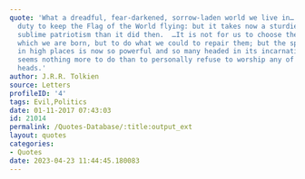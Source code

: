 ```yaml
---
quote: 'What a dreadful, fear-darkened, sorrow-laden world we live in…  It is our
  duty to keep the Flag of the World flying: but it takes now a sturdier and more
  sublime patriotism than it did then.  …It is not for us to choose the times into
  which we are born, but to do what we could to repair them; but the spirit of wickedness
  in high places is now so powerful and so many headed in its incarnations that there
  seems nothing more to do than to personally refuse to worship any of the hydra’s
  heads.'
author: J.R.R. Tolkien
source: Letters
profileID: '4'
tags: Evil,Politics
date: 01-11-2017 07:43:03
id: 21014
permalink: /Quotes-Database/:title:output_ext
layout: quotes
categories:
- Quotes
date: 2023-04-23 11:44:45.180083
---
```

